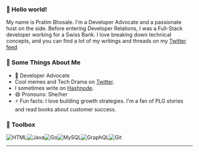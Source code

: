 ### 👋 Hello world!

My name is Pratim Bhosale. I'm a Developer Advocate and a passionate host on the side. Before entering Developer Relations, I was a Full-Stack developer working for a Swiss Bank. I love breaking down technical concepts, and you can find a lot of my writings and threads on my [Twitter feed](https://twitter.com/BhosalePratim)

### 🧐 Some Things About Me
- 🥑 Developer Advocate
- Cool memes and Tech Drama on [Twitter](https://twitter.com/BhosalePratim). 
- I sometimes write on [Hashnode](https://pratimblogs.hashnode.dev/).
- 😄 Pronouns: She/her
- ⚡ Fun facts: I love building growth strategies. I'm a fan of PLG stories and read books about customer success. 


### 🧰 Toolbox
![HTML](https://img.shields.io/badge/-html5-E34F26?&style=for-the-badge&logo=html5&logoColor=white)![Java](https://img.shields.io/badge/-Java-007396?&style=for-the-badge&logo=java&logoColor=white)![Go](https://img.shields.io/badge/-GO-007396?&style=for-the-badge&logo=go&logoColor=blue)![MySQL](https://img.shields.io/badge/-MySQL-4479A1?&style=for-the-badge&logo=mysql&logoColor=white)![GraphQL](https://img.shields.io/badge/-GraphQL-black?&style=for-the-badge&logo=graphql&logoColor=E10098)![Git](https://img.shields.io/badge/-Git-F05032?&style=for-the-badge&logo=git&logoColor=white)

------
 
